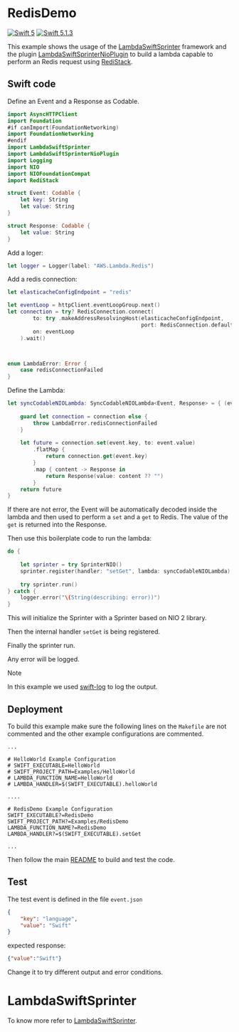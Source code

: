 # RedisDemo

[![Swift 5](https://img.shields.io/badge/Swift-5.0-blue.svg)](https://swift.org/download/) [![Swift 5.1.3](https://img.shields.io/badge/Swift-5.1.3-blue.svg)](https://swift.org/download/)

This example shows the usage of the [LambdaSwiftSprinter](https://github.com/swift-sprinter/aws-lambda-swift-sprinter-core) framework and the plugin [LambdaSwiftSprinterNioPlugin](https://github.com/swift-sprinter/aws-lambda-swift-sprinter-nio-plugin) to build a lambda capable to perform an Redis request using
[RediStack](https://gitlab.com/mordil/swift-redi-stack.git).

## Swift code

Define an Event and a Response as Codable.
```swift
import AsyncHTTPClient
import Foundation
#if canImport(FoundationNetworking)
import FoundationNetworking
#endif
import LambdaSwiftSprinter
import LambdaSwiftSprinterNioPlugin
import Logging
import NIO
import NIOFoundationCompat
import RediStack

struct Event: Codable {
    let key: String
    let value: String
}

struct Response: Codable {
    let value: String
}
```



Add a loger:
```swift
let logger = Logger(label: "AWS.Lambda.Redis")
```

Add a redis connection:
```swift
let elasticacheConfigEndpoint = "redis"

let eventLoop = httpClient.eventLoopGroup.next()
let connection = try? RedisConnection.connect(
        to: try .makeAddressResolvingHost(elasticacheConfigEndpoint,
                                          port: RedisConnection.defaultPort),
        on: eventLoop
    ).wait()



enum LambdaError: Error {
    case redisConnectionFailed
}
```

Define the Lambda:
```swift
let syncCodableNIOLambda: SyncCodableNIOLambda<Event, Response> = { (event, context) throws -> EventLoopFuture<Response> in
    
    guard let connection = connection else {
        throw LambdaError.redisConnectionFailed
    }
    
    let future = connection.set(event.key, to: event.value)
        .flatMap {
            return connection.get(event.key)
        }
        .map { content -> Response in
            return Response(value: content ?? "")
        }
    return future
}
```

If there are not error, the Event will be automatically decoded inside the lambda and then used to perform a `set` and a `get` to Redis.
The value of the `get` is returned into the Response.

Then use this boilerplate code to run the lambda:
```swift
do {
    
    let sprinter = try SprinterNIO()
    sprinter.register(handler: "setGet", lambda: syncCodableNIOLambda)
    
    try sprinter.run()
} catch {
    logger.error("\(String(describing: error))")
}
```

This will initialize the Sprinter with a Sprinter based on NIO 2 library.

Then the internal handler `setGet` is being registered.

Finally the sprinter run.

Any error will be logged.

Note

In this example we used [swift-log](https://github.com/apple/swift-log.git) to log the output.

## Deployment

To build this example make sure the following lines on the `Makefile` are not commented and the other example configurations are commented.

```
...

# HelloWorld Example Configuration
# SWIFT_EXECUTABLE=HelloWorld
# SWIFT_PROJECT_PATH=Examples/HelloWorld
# LAMBDA_FUNCTION_NAME=HelloWorld
# LAMBDA_HANDLER=$(SWIFT_EXECUTABLE).helloWorld

....

# RedisDemo Example Configuration
SWIFT_EXECUTABLE?=RedisDemo
SWIFT_PROJECT_PATH?=Examples/RedisDemo
LAMBDA_FUNCTION_NAME?=RedisDemo
LAMBDA_HANDLER?=$(SWIFT_EXECUTABLE).setGet

...
```

Then follow the main [README](https://github.com/swift-sprinter/aws-lambda-swift-sprinter) to build and test the code.

## Test

The test event is defined in the file `event.json`
```json
{
    "key": "language",
    "value": "Swift"
}
```

expected response:

```json
{"value":"Swift"}
```

Change it to try different output and error conditions.

# LambdaSwiftSprinter

To know more refer to [LambdaSwiftSprinter](https://github.com/swift-sprinter/aws-lambda-swift-sprinter-core).
